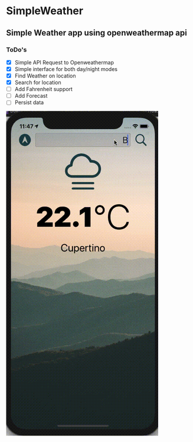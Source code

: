 # SimpleWeather
## Simple Weather app using openweathermap api


### ToDo's
- [x] Simple API Request to Openweathermap
- [x] Simple interface for both day/night modes
- [x] Find Weather on location
- [x] Search for location
- [ ] Add Fahrenheit support
- [ ] Add Forecast
- [ ] Persist data

![Alt Text](miniWeather.gif)
